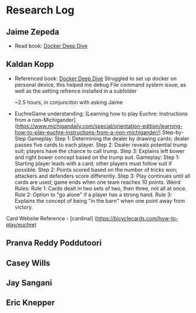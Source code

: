 # Research Log

## Jaime Zepeda

- Read book: [Docker Deep Dive](https://www.amazon.com/Docker-Deep-Dive-Nigel-Poulton/dp/1916585256)

## Kaldan Kopp

- Referenced book: [Docker Deep Dive](https://www.amazon.com/Docker-Deep-Dive-Nigel-Poulton/dp/1916585256)
    Struggled to set up docker on personal device, this helped me debug
    File command system issue, as well as the setting refrence
        installed in a subfolder

    ~2.5 hours, in conjunciton with asking Jaime

- EuchreGame understanding: [Learning how to play Euchre: Instructions from a non-Michigander] (https://www.michigandaily.com/special/orientation-edition/learning-how-to-play-euchre-instructions-from-a-non-michigander/)
Step-by-Step Gameplay:
Step 1: Determining the dealer by drawing cards; dealer passes five cards to each player.
Step 2: Dealer reveals potential trump suit; players have the chance to call trump.
Step 3: Explains left bower and right bower concept based on the trump suit.
Gameplay:
Step 1: Starting player leads with a card; other players must follow suit if possible.
Step 2: Points scored based on the number of tricks won; attackers and defenders score differently.
Step 3: Play continues until all cards are used; game ends when one team reaches 10 points.
Weird Rules:
Rule 1: Cards dealt in two sets of two, then three, not all at once.
Rule 2: Option to "go alone" if a player has a strong hand.
Rule 3: Explains the concept of being "in the barn" when one point away from victory.

Card Website Reference - [cardinal] (https://bicyclecards.com/how-to-play/euchre)



## Pranva Reddy Poddutoori

## Casey Wills

## Jay Sangani

## Eric Knepper
